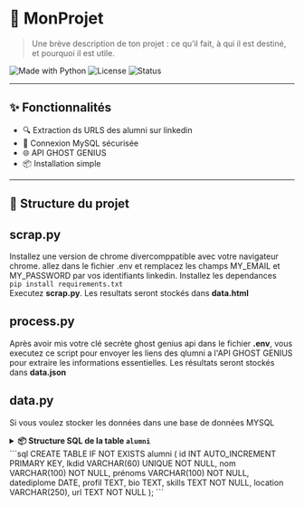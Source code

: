 # 🚀 MonProjet

> Une brève description de ton projet : ce qu’il fait, à qui il est destiné, et pourquoi il est utile.

![Made with Python](https://img.shields.io/badge/Made%20with-Python-blue)
![License](https://img.shields.io/badge/License-MIT-green)
![Status](https://img.shields.io/badge/status-en%20développement-yellow)

---

## ✨ Fonctionnalités

- 🔍 Extraction ds URLS des alumni sur linkedin
- 🐬 Connexion MySQL sécurisée
- 🌐 API GHOST GENIUS
- 📦 Installation simple

---

## 📁 Structure du projet
## scrap.py
Installez une version de chrome divercomppatible avec votre navigateur chrome. allez dans le fichier .env et remplacez les champs MY_EMAIL et MY_PASSWORD par vos identifiants linkedin. Installez les dependances  
`pip install requirements.txt`  
Executez **scrap.py**. Les resultats seront stockés dans **data.html**

## process.py 
Après avoir mis votre clé secrète ghost genius api dans le fichier **.env**, vous executez ce script pour envoyer les liens des qlumni a l'API GHOST GENIUS pour extraire les informations essentielles. Les résultats seront stockés dans **data.json**

## data.py
Si vous voulez stocker les données dans une base de données MYSQL  

<details> <summary><strong>📦 Structure SQL de la table <code>alumni</code></strong></summary>
</details>
```sql
CREATE TABLE IF NOT EXISTS alumni (
    id INT AUTO_INCREMENT PRIMARY KEY,
    lkdid VARCHAR(60) UNIQUE NOT NULL,
    nom VARCHAR(100) NOT NULL,
    prénoms VARCHAR(100) NOT NULL,
    datediplome DATE,
    profil TEXT,
    bio TEXT,
    skills TEXT NOT NULL,
    location VARCHAR(250),
    url TEXT NOT NULL
);
```

